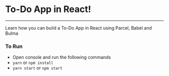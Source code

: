 # To-Do App in React!
---
Learn how you can build a To-Do App in React using Parcel, Babel and Bulma

### To Run
- Open console and run the following commands
- `yarn` or `npm install`
- `yarn start` or `npm start`